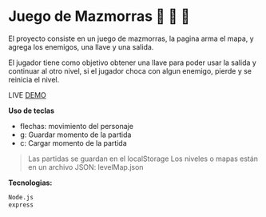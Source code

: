 # Juego de Mazmorras :key: :running:  :ghost:

El proyecto consiste en un juego de mazmorras, la pagina arma el mapa, y agrega los enemigos, una llave y una salida. 

El jugador tiene como objetivo obtener una llave para poder usar la salida y continuar al otro nivel, si el jugador choca con algun enemigo, pierde y se reinicia el nivel.

LIVE [DEMO](https://dungeon-game.herokuapp.com/)

__Uso de teclas__
* flechas: movimiento del personaje
* g: Guardar momento de la partida
* c: Cargar momento de la partida

> Las partidas se guardan en el localStorage
> Los niveles o mapas están en un archivo JSON: levelMap.json


__Tecnologias:__
```sh
Node.js
express
```

